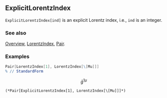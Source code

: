 ## ExplicitLorentzIndex

`ExplicitLorentzIndex[ind]` is an explicit Lorentz index, i.e., `ind` is an integer.

### See also

[Overview](Extra/FeynCalc.md), [LorentzIndex](LorentzIndex.md), [Pair](Pair.md).

### Examples

```mathematica
Pair[LorentzIndex[1], LorentzIndex[\[Mu]]]
% // StandardForm
```

$$\bar{g}^{1\mu }$$

```
(*Pair[ExplicitLorentzIndex[1], LorentzIndex[\[Mu]]]*)
```
